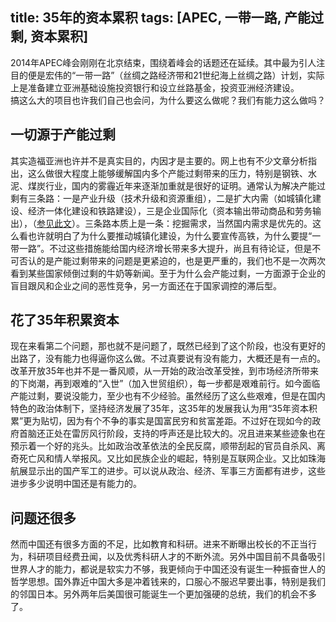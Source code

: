 title: 35年的资本累积
tags: [APEC, 一带一路, 产能过剩, 资本累积]
---
2014年APEC峰会刚刚在北京结束，围绕着峰会的话题还在延续。其中最为引人注目的便是宏伟的“一带一路”（丝绸之路经济带和21世纪海上丝绸之路）计划，实际上是准备建立亚洲基础设施投资银行和设立丝路基金，投资亚洲经济建设。  
搞这么大的项目也许我们自己也会问，为什么要这么做呢？我们有能力这么做吗？  

<!-- more -->

## 一切源于产能过剩
其实造福亚洲也许并不是真实目的，内因才是主要的。网上也有不少文章分析指出，这么做很大程度上能够缓解国内多个产能过剩带来的压力，特别是钢铁、水泥、煤炭行业，国内的雾霾近年来逐渐加重就是很好的证明。通常认为解决产能过剩有三条路：一是产业升级（技术升级和资源重组），二是扩大内需（如城镇化建设、经济一体化建设和铁路建设），三是企业国际化（资本输出带动商品和劳务输出），（[参见此文](http://opinion.china.com.cn/opinion_3_107003.html)）。三条路本质上是一条：挖掘需求，当然国内需求是优先的。这么看也许就明白了为什么要推动城镇化建设，为什么要宣传高铁，为什么要提“一带一路”。不过这些措施能给国内经济增长带来多大提升，尚且有待论证，但是不可否认的是产能过剩带来的问题是更紧迫的，也是更严重的，我们也不是一次两次看到某些国家倾倒过剩的牛奶等新闻。至于为什么会产能过剩，一方面源于企业的盲目跟风和企业之间的恶性竞争，另一方面还在于国家调控的滞后型。  

## 花了35年积累资本
现在来看第二个问题，那也就不是问题了，既然已经到了这个阶段，也没有更好的出路了，没有能力也得逼你这么做。不过真要说有没有能力，大概还是有一点的。改革开放35年也并不是一番风顺，从一开始的政治改革受挫，到市场经济所带来的下岗潮，再到艰难的“入世”（加入世贸组织），每一步都是艰难前行。如今面临产能过剩，要说没能力，至少也有不少经验。虽然经历了这么些艰难，但是在国内特色的政治体制下，坚持经济发展了35年，这35年的发展我认为用“35年资本积累”更为贴切，因为有个不争的事实是国富民穷和贫富差距。不过好在现如今的政府首脑还正处在雷厉风行阶段，支持的呼声还是比较大的。况且进来某些迹象也在预示着一个好的兆头。比如政治改革依法的全民反腐，顺带刮起的官员自杀风、离奇死亡风和情人举报风。又比如民族企业的崛起，特别是互联网企业。又比如珠海航展显示出的国产军工的进步。可以说从政治、经济、军事三方面都有进步，这些进步多少说明中国还是有能力的。  
## 问题还很多
然而中国还有很多方面的不足，比如教育和科研。进来不断曝出校长的不正当行为，科研项目经费丑闻，以及优秀科研人才的不断外流。另外中国目前不具备吸引世界人才的能力，都说是软实力不够，我更倾向于中国还没有诞生一种振奋世人的哲学思想。国外靠近中国大多是冲着钱来的，口服心不服迟早要出事，特别是我们的邻国日本。另外两年后美国很可能诞生一个更加强硬的总统，我们的机会不多了。